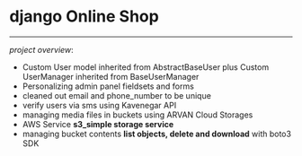 # django Online Shop
------

_project overview_:

+ Custom User model inherited from AbstractBaseUser plus Custom UserManager inherited from BaseUserManager
+ Personalizing admin panel fieldsets and forms
+ cleaned out email and phone_number to be unique
+ verify users via sms using Kavenegar API
+ managing media files in buckets using ARVAN Cloud Storages
+ AWS Service __s3_simple storage service__
+ managing bucket contents __list objects, delete and download__ with boto3 SDK


